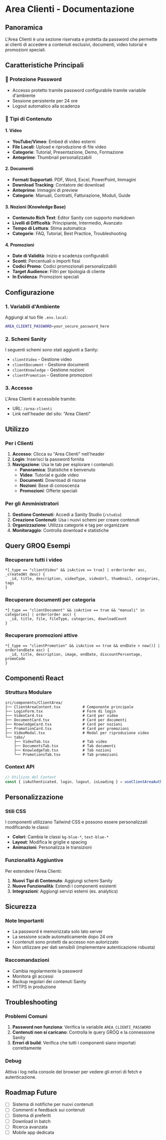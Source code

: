 # Area Clienti - Documentazione

## Panoramica

L'Area Clienti è una sezione riservata e protetta da password che permette ai clienti di accedere a contenuti esclusivi, documenti, video tutorial e promozioni speciali.

## Caratteristiche Principali

### 🔐 Protezione Password
- Accesso protetto tramite password configurabile tramite variabile d'ambiente
- Sessione persistente per 24 ore
- Logout automatico alla scadenza

### 📁 Tipi di Contenuto

#### 1. Video
- **YouTube/Vimeo**: Embed di video esterni
- **File Locali**: Upload e riproduzione di file video
- **Categorie**: Tutorial, Presentazione, Demo, Formazione
- **Anteprime**: Thumbnail personalizzabili

#### 2. Documenti
- **Formati Supportati**: PDF, Word, Excel, PowerPoint, Immagini
- **Download Tracking**: Contatore dei download
- **Anteprime**: Immagini di preview
- **Categorie**: Manuali, Contratti, Fatturazione, Moduli, Guide

#### 3. Nozioni (Knowledge Base)
- **Contenuto Rich Text**: Editor Sanity con supporto markdown
- **Livelli di Difficoltà**: Principiante, Intermedio, Avanzato
- **Tempo di Lettura**: Stima automatica
- **Categorie**: FAQ, Tutorial, Best Practice, Troubleshooting

#### 4. Promozioni
- **Date di Validità**: Inizio e scadenza configurabili
- **Sconti**: Percentuali o importi fissi
- **Codici Promo**: Codici promozionali personalizzabili
- **Target Audience**: Filtri per tipologia di cliente
- **In Evidenza**: Promozioni speciali

## Configurazione

### 1. Variabili d'Ambiente

Aggiungi al tuo file `.env.local`:

```bash
AREA_CLIENTI_PASSWORD=your_secure_password_here
```

### 2. Schemi Sanity

I seguenti schemi sono stati aggiunti a Sanity:

- `clientVideo` - Gestione video
- `clientDocument` - Gestione documenti
- `clientKnowledge` - Gestione nozioni
- `clientPromotion` - Gestione promozioni

### 3. Accesso

L'Area Clienti è accessibile tramite:
- URL: `/area-clienti`
- Link nell'header del sito: "Area Clienti"

## Utilizzo

### Per i Clienti

1. **Accesso**: Clicca su "Area Clienti" nell'header
2. **Login**: Inserisci la password fornita
3. **Navigazione**: Usa le tab per esplorare i contenuti:
   - **Panoramica**: Statistiche e benvenuto
   - **Video**: Tutorial e guide video
   - **Documenti**: Download di risorse
   - **Nozioni**: Base di conoscenza
   - **Promozioni**: Offerte speciali

### Per gli Amministratori

1. **Gestione Contenuti**: Accedi a Sanity Studio (`/studio`)
2. **Creazione Contenuti**: Usa i nuovi schemi per creare contenuti
3. **Organizzazione**: Utilizza categorie e tag per organizzare
4. **Monitoraggio**: Controlla download e statistiche

## Query GROQ Esempi

### Recuperare tutti i video
```groq
*[_type == "clientVideo" && isActive == true] | order(order asc, _createdAt desc) {
  _id, title, description, videoType, videoUrl, thumbnail, categories, tags
}
```

### Recuperare documenti per categoria
```groq
*[_type == "clientDocument" && isActive == true && "manuali" in categories] | order(order asc) {
  _id, title, file, fileType, categories, downloadCount
}
```

### Recuperare promozioni attive
```groq
*[_type == "clientPromotion" && isActive == true && endDate > now()] | order(endDate asc) {
  _id, title, description, image, endDate, discountPercentage, promoCode
}
```

## Componenti React

### Struttura Modulare

```
src/components/ClientArea/
├── ClientAreaContent.tsx          # Componente principale
├── LoginForm.tsx                  # Form di login
├── VideoCard.tsx                  # Card per video
├── DocumentCard.tsx               # Card per documenti
├── KnowledgeCard.tsx              # Card per nozioni
├── PromotionCard.tsx              # Card per promozioni
├── VideoModal.tsx                 # Modal per riproduzione video
└── tabs/
    ├── VideoTab.tsx               # Tab video
    ├── DocumentsTab.tsx           # Tab documenti
    ├── KnowledgeTab.tsx           # Tab nozioni
    └── PromotionsTab.tsx          # Tab promozioni
```

### Context API

```typescript
// Utilizzo del Context
const { isAuthenticated, login, logout, isLoading } = useClientAreaAuth();
```

## Personalizzazione

### Stili CSS

I componenti utilizzano Tailwind CSS e possono essere personalizzati modificando le classi:

- **Colori**: Cambia le classi `bg-blue-*`, `text-blue-*`
- **Layout**: Modifica le griglie e spacing
- **Animazioni**: Personalizza le transizioni

### Funzionalità Aggiuntive

Per estendere l'Area Clienti:

1. **Nuovi Tipi di Contenuto**: Aggiungi schemi Sanity
2. **Nuove Funzionalità**: Estendi i componenti esistenti
3. **Integrazioni**: Aggiungi servizi esterni (es. analytics)

## Sicurezza

### Note Importanti

- La password è memorizzata solo lato server
- La sessione scade automaticamente dopo 24 ore
- I contenuti sono protetti da accesso non autorizzato
- Non utilizzare per dati sensibili (implementare autenticazione robusta)

### Raccomandazioni

- Cambia regolarmente la password
- Monitora gli accessi
- Backup regolari dei contenuti Sanity
- HTTPS in produzione

## Troubleshooting

### Problemi Comuni

1. **Password non funziona**: Verifica la variabile `AREA_CLIENTI_PASSWORD`
2. **Contenuti non si caricano**: Controlla le query GROQ e la connessione Sanity
3. **Errori di build**: Verifica che tutti i componenti siano importati correttamente

### Debug

Attiva i log nella console del browser per vedere gli errori di fetch e autenticazione.

## Roadmap Future

- [ ] Sistema di notifiche per nuovi contenuti
- [ ] Commenti e feedback sui contenuti
- [ ] Sistema di preferiti
- [ ] Download in batch
- [ ] Ricerca avanzata
- [ ] Mobile app dedicata
